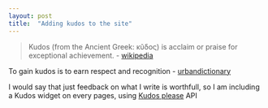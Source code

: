```yaml
---
layout: post
title:  "Adding kudos to the site"
---
```


> Kudos (from the Ancient Greek: κῦδος) is acclaim or praise for exceptional achievement. - [wikipedia](https://en.wikipedia.org/wiki/Kudos)

>
To gain kudos is to earn respect and recognition - [urbandictionary](http://www.urbandictionary.com/define.php?term=kudos)

I would say that just feedback on what I write is worthfull, so I am including a Kudos widget on every pages, using [Kudos please](http://kudosplease.com/) API
